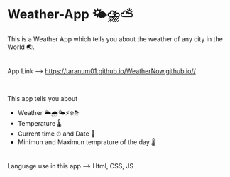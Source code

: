 # Weather-App 🌤⛈⛅️

This is a Weather App which tells you about the weather of any city in the World 🌏.
<br>
<br>

App Link --> https://taranum01.github.io/WeatherNow.github.io// 

<br>

This app tells you about

<ul>
  <li>Weather 🌥🌧🌤⚡️❄️⛈</li>
  <li>Temperature 🌡</li>
  <li>Current time ⏰  and Date 📆</li>
   <li>Minimun and Maximun temprature of the day 🌡</li>
</ul>
<br>
Language use in this app --> Html, CSS, JS
